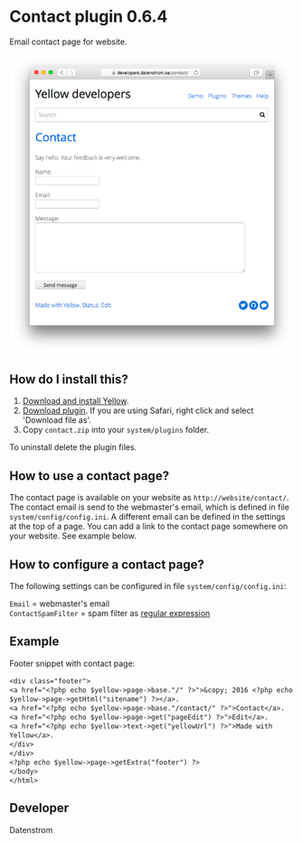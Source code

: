 Contact plugin 0.6.4
====================
Email contact page for website.

<p align="center"><img src="contact-screenshot.png?raw=true" alt="Screenshot"></p>

## How do I install this?

1. [Download and install Yellow](https://github.com/datenstrom/yellow/).
2. [Download plugin](https://github.com/datenstrom/yellow-plugins/raw/master/zip/contact.zip). If you are using Safari, right click and select 'Download file as'.
3. Copy `contact.zip` into your `system/plugins` folder.

To uninstall delete the plugin files.

## How to use a contact page?

The contact page is available on your website as `http://website/contact/`. The contact email is send to the webmaster's email, which is defined in file `system/config/config.ini`. A different email can be defined in the settings at the top of a page. You can add a link to the contact page somewhere on your website. See example below.

## How to configure a contact page?

The following settings can be configured in file `system/config/config.ini`:

`Email` = webmaster's email  
`ContactSpamFilter` = spam filter as [regular expression](https://en.wikipedia.org/wiki/Regular_expression)  

## Example

Footer snippet with contact page:

    <div class="footer">
    <a href="<?php echo $yellow->page->base."/" ?>">&copy; 2016 <?php echo $yellow->page->getHtml("sitename") ?></a>.
    <a href="<?php echo $yellow->page->base."/contact/" ?>">Contact</a>.
    <a href="<?php echo $yellow->page->get("pageEdit") ?>">Edit</a>.
    <a href="<?php echo $yellow->text->get("yellowUrl") ?>">Made with Yellow</a>.
    </div>
    </div>
    <?php echo $yellow->page->getExtra("footer") ?>
    </body>
    </html>

## Developer

Datenstrom
